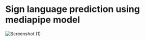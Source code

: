 # Sign language prediction using mediapipe model
![Screenshot (1)](https://github.com/Ram-Kumar-4240/Sign_Language_project/assets/167958959/03555c01-496f-40fe-a9dc-ef3c9a162c1d)
